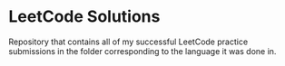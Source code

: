 # LeetCode Solutions

Repository that contains all of my successful LeetCode practice submissions in the folder corresponding to the language it was done in.
